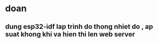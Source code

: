 # doan
## dung esp32-idf lap trinh do thong nhiet do , ap suat khong khi va hien thi len web server
